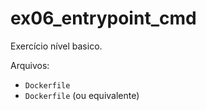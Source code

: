 # ex06_entrypoint_cmd

Exercício nível basico.

Arquivos:
- `Dockerfile`
- `Dockerfile` (ou equivalente)

